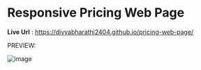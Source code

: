 # Responsive Pricing Web Page

**Live Url** : https://divyabharathi2404.github.io/pricing-web-page/

PREVIEW: 

![image](https://github.com/divyabharathi2404/pricing-web-page/assets/51452449/d3dca6e8-f0e2-4ed7-a6c4-dd123874cb7a)

